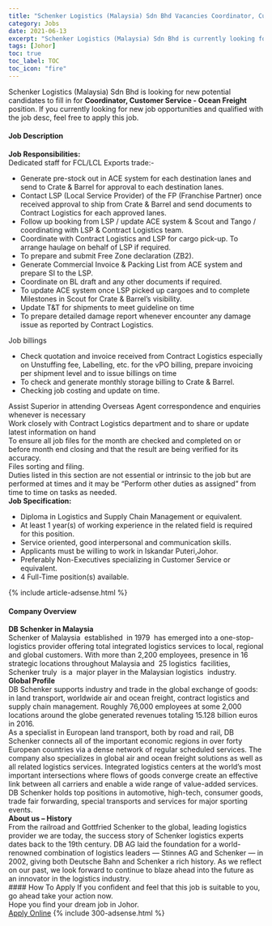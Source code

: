```yaml
---
title: "Schenker Logistics (Malaysia) Sdn Bhd Vacancies Coordinator, Customer Service - Ocean Freight" 
category: Jobs 
date: 2021-06-13 
excerpt: "Schenker Logistics (Malaysia) Sdn Bhd is currently looking for suitable person to fill in the Coordinator, Customer Service - Ocean Freight which based in Johor" 
tags: [Johor] 
toc: true 
toc_label: TOC 
toc_icon: "fire" 
--- 
```


<p>Schenker Logistics (Malaysia) Sdn Bhd is looking for new potential candidates to fill in for <b>Coordinator, Customer Service - Ocean Freight</b> position. If you currently looking for new job opportunities and qualified with the job desc, feel free to apply this job.
</p><div><div><h4>Job Description</h4></div><div><div><span><div><div><strong>Job Responsibilities:</strong></div><div>Dedicated staff for FCL/LCL Exports trade:-<ul><li>Generate pre-stock out in ACE system for each destination lanes and send to Crate &amp; Barrel for approval to each destination lanes.</li><li>Contact LSP (Local Service Provider) of the FP (Franchise Partner) once received approval to ship from Crate &amp; Barrel and send documents to Contract Logistics for each approved lanes.</li><li>Follow up booking from LSP / update ACE system &amp; Scout and Tango / coordinating with LSP &amp; Contract Logistics team.</li><li>Coordinate with Contract Logistics and LSP for cargo pick-up. To arrange haulage on behalf of LSP if required.</li><li>To prepare and submit Free Zone declaration (ZB2).&#160;</li><li>Generate Commercial Invoice &amp; Packing List from ACE system and prepare SI to the LSP.</li><li>Coordinate on BL draft and any other documents if required.</li><li>To update ACE system once LSP picked up cargoes and to complete Milestones in Scout for Crate &amp; Barrel&#8217;s visibility.</li><li>Update T&amp;T for shipments to meet guideline on time</li><li>To prepare detailed damage report whenever encounter any damage issue as reported by Contract Logistics.</li></ul><div>Job billings</div><ul><li>Check quotation and invoice received from Contract Logistics especially on Unstuffing fee, Labelling, etc. for the vPO billing, prepare invoicing per shipment level and to issue billings on time</li><li>To check and generate monthly storage billing to Crate &amp; Barrel.</li><li>Checking job costing and update on time.</li></ul><div>Assist Superior in attending Overseas Agent correspondence and enquiries whenever is necessary</div><div>Work closely with Contract Logistics department and to share or update latest information on hand</div><div>To ensure all job files for the month are checked and completed on or before month end closing and that the result are being verified for its accuracy.</div><div>Files sorting and filing.</div><div>Duties listed in this section are not essential or intrinsic to the job but are performed at times and it may be &#8220;Perform other duties as assigned&#8221; from time to time on tasks as needed.</div></div><div><strong>Job Specification:</strong></div><ul><li>Diploma in Logistics and Supply Chain Management or equivalent.</li><li>At least 1 year(s) of working experience in the related field is required for this position.</li><li>Service oriented, good interpersonal and communication skills.</li><li>Applicants must be willing to work in Iskandar Puteri,Johor.</li><li>Preferably Non-Executives specializing in Customer Service or equivalent.</li><li>4 Full-Time position(s) available.</li></ul></div></span></div></div></div> 
{% include article-adsense.html %} 
<div><div><h4>Company Overview</h4></div><div><div><span><div><div>
<strong>DB Schenker in Malaysia</strong><br>
	Schenker of Malaysia&#160; established&#160; in 1979&#160; has emerged into a one-stop- logistics provider offering total integrated logistics services to local, regional and global customers. With more than 2,200 employees, presence in 16 strategic locations throughout Malaysia and&#160; 25 logistics&#160; facilities, Schenker truly&#160; is a&#160; major player in the Malaysian logistics&#160; industry.</div>
<div>
<div>
<strong>Global Profile</strong><br>
		DB Schenker supports industry and trade in the global exchange of goods: in land transport, worldwide air and ocean freight, contract logistics and supply chain management. Roughly 76,000 employees at some 2,000 locations around the globe generated revenues totaling 15.128 billion euros in 2016.&#160;</div>
<div>
		As a specialist in European land transport, both by road and rail, DB Schenker connects all of the important economic regions in over forty European countries via a dense network of regular scheduled services. The company also specializes in global air and ocean freight solutions as well as all related logistics services. Integrated logistics centers at the world&#8217;s most important intersections where flows of goods converge create an effective link between all carriers and enable a wide range of value-added services. DB Schenker holds top positions in automotive, high-tech, consumer goods, trade fair forwarding, special transports and services for major sporting events.</div>
<div>
<strong>About us &#8211; History</strong><br>
		From the railroad and Gottfried Schenker to the global, leading logistics provider we are today, the success story of Schenker logistics experts dates back to the 19th century. DB AG laid the foundation for a world-renowned combination of logistics leaders &#8212; Stinnes AG and Schenker &#8212; in 2002, giving both Deutsche Bahn and Schenker a rich history. As we reflect on our past, we look forward to continue to blaze ahead into the future as an innovator in the logistics industry.</div>
</div></div></span></div></div></div> 
#### How To Apply 
If you confident and feel that this job is suitable to you, go ahead take your action now. <br/> 
Hope you find your dream job in Johor. <br/> 
<a href="https://www.jobstreet.com.my/en/job/coordinator-customer-service-ocean-freight-4588906?jobId=jobstreet-my-job-4588906&" class="btn btn--info" target="_blank" rel="nofollow noopenner">Apply Online</a> 
{% include 300-adsense.html %} 